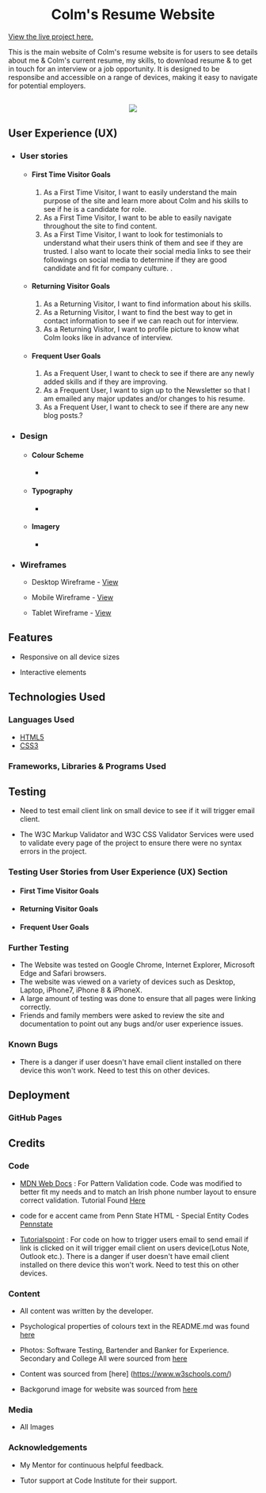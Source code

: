<h1 align="center">Colm's Resume Website</h1>

[View the live project here.](https://)

This is the main website of Colm's resume website is for users to see details about me & Colm's current resume, my skills, to download resume & to get in touch for an interview or a job opportunity. It is designed to be responsibe and accessible on a range of devices, making it easy to navigate for potential employers.

<h2 align="center"><img src="placeholder until I have images of site on various devices"></h2>

## User Experience (UX)

-   ### User stories

    -   #### First Time Visitor Goals

        1. As a First Time Visitor, I want to easily understand the main purpose of the site and learn more about Colm and his skills to see if he is a candidate for role.
        2. As a First Time Visitor, I want to be able to easily navigate throughout the site to find content.
        3. As a First Time Visitor, I want to look for testimonials to understand what their users think of them and see if they are trusted. I also want to locate their social media links to see their followings on social media to determine  if they are good candidate and fit for company culture.
.

    -   #### Returning Visitor Goals

        1. As a Returning Visitor, I want to find information about his skills.
        2. As a Returning Visitor, I want to find the best way to get in contact information to see if we can reach out for interview.
        3. As a Returning Visitor, I want to profile picture to know what Colm looks like in advance of interview.

    -   #### Frequent User Goals
        1. As a Frequent User, I want to check to see if there are any newly added skills and if they are improving.
        2. As a Frequent User, I want to sign up to the Newsletter so that I am emailed any major updates and/or changes to his resume.
        3. As a Frequent User, I want to check to see if there are any new blog posts.?

-   ### Design
    -   #### Colour Scheme
        -   
    -   #### Typography
        -   
    -   #### Imagery
        -   

*   ### Wireframes

    -   Desktop Wireframe - [View](https://balsamiq.cloud/shrysmz/p3qercp/r398E)

    -   Mobile Wireframe - [View](https://balsamiq.cloud/shrysmz/p3qercp/r2278)

    -   Tablet Wireframe - [View](https://balsamiq.cloud/shrysmz/p3qercp/rA2AA)

## Features

-   Responsive on all device sizes

-   Interactive elements

## Technologies Used

### Languages Used

-   [HTML5](https://en.wikipedia.org/wiki/HTML5)
-   [CSS3](https://en.wikipedia.org/wiki/Cascading_Style_Sheets)

### Frameworks, Libraries & Programs Used



## Testing

- Need to test email client link on small device to see if it will trigger email client.

- The W3C Markup Validator and W3C CSS Validator Services were used to validate every page of the project to ensure there were no syntax errors in the project.



### Testing User Stories from User Experience (UX) Section

-   #### First Time Visitor Goals

 
-   #### Returning Visitor Goals



-   #### Frequent User Goals


### Further Testing

-   The Website was tested on Google Chrome, Internet Explorer, Microsoft Edge and Safari browsers.
-   The website was viewed on a variety of devices such as Desktop, Laptop, iPhone7, iPhone 8 & iPhoneX.
-   A large amount of testing was done to ensure that all pages were linking correctly.
-   Friends and family members were asked to review the site and documentation to point out any bugs and/or user experience issues.

### Known Bugs

- There is a danger if user doesn't have email client installed on there device this won't work. Need to test this on other devices.

## Deployment

### GitHub Pages

## Credits

### Code

-   [MDN Web Docs](https://developer.mozilla.org/) : For Pattern Validation code. Code was modified to better fit my needs and to match an Irish phone number layout to ensure correct validation. Tutorial Found [Here](https://developer.mozilla.org/en-US/docs/Web/HTML/Element/input/tel#Pattern_validation)

-   code for e accent came from Penn State HTML - Special Entity Codes [Pennstate](http://lilith.fisica.ufmg.br/~wag/TRANSF/codehtml.html)

-   [Tutorialspoint](https://www.tutorialspoint.com/html/html_email_links.htm) : For code on how to trigger users email to send email if link is clicked on it will trigger email client on users device(Lotus Note, Outlook etc.). There is a danger if user doesn't have email client installed on there device this won't work. Need to test this on other devices.


### Content

-   All content was written by the developer.

-   Psychological properties of colours text in the README.md was found [here](http://www.colour-affects.co.uk/psychological-properties-of-colours)

-   Photos: Software Testing, Bartender and Banker for Experience. Secondary and College All were sourced from [here](https://www.pexels.com/) 

-   Content was sourced from [here] (https://www.w3schools.com/)

-   Backgorund image for website was sourced from [here](https://www.freepik.com/free-vector/midnight-blue-elegant-watercolor-background_9218023.htm#query=minimal%20background&position=11&from_view=search)

### Media

-   All Images 

### Acknowledgements

-   My Mentor for continuous helpful feedback.

-   Tutor support at Code Institute for their support.
